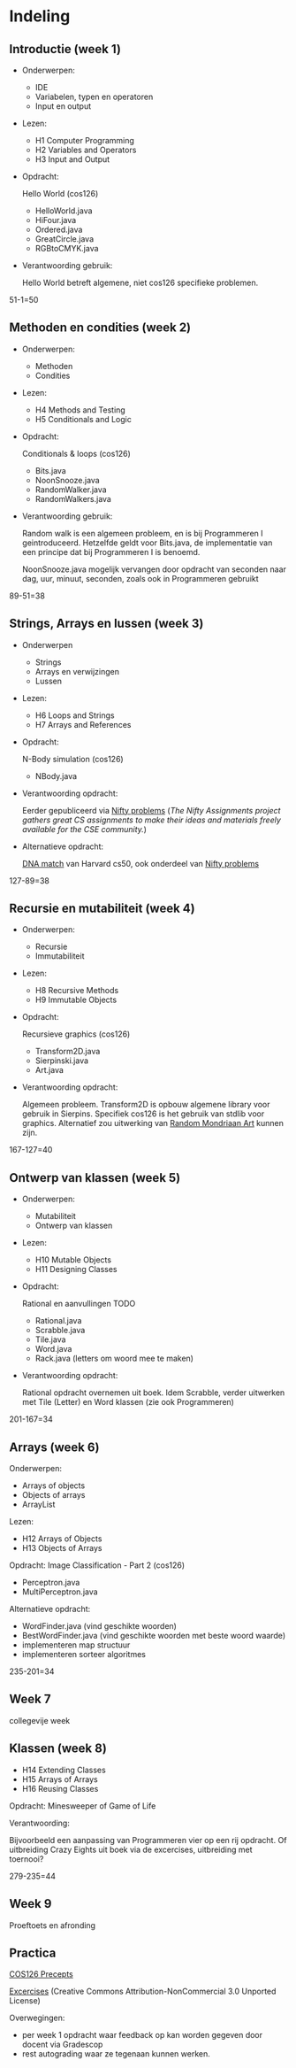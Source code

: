 # Indeling

## Introductie (week 1)

-   Onderwerpen:

    -   IDE
    -   Variabelen, typen en operatoren
    -   Input en output

-   Lezen:

    -   H1 Computer Programming
    -   H2 Variables and Operators
    -   H3 Input and Output

-   Opdracht:

    Hello World (cos126)

    -   HelloWorld.java
    -   HiFour.java
    -   Ordered.java
    -   GreatCircle.java
    -   RGBtoCMYK.java

-   Verantwoording gebruik:

    Hello World betreft algemene, niet cos126 specifieke problemen.

51-1=50

## Methoden en condities (week 2)

-   Onderwerpen:

    - Methoden
    - Condities

-   Lezen:

    -   H4 Methods and Testing
    -   H5 Conditionals and Logic

-   Opdracht:

    Conditionals & loops (cos126)

    -   Bits.java
    -   NoonSnooze.java
    -   RandomWalker.java
    -   RandomWalkers.java

-   Verantwoording gebruik:

    Random walk is een algemeen probleem, en is bij Programmeren I geintroduceerd. Hetzelfde geldt voor Bits.java, de implementatie van een principe dat bij  Programmeren I is benoemd.

    NoonSnooze.java mogelijk vervangen door opdracht van seconden naar dag, uur, minuut, seconden, zoals ook in Programmeren gebruikt

89-51=38

## Strings, Arrays en lussen (week 3)

-   Onderwerpen

    -   Strings
    -   Arrays en verwijzingen
    -   Lussen

-   Lezen:

    -   H6 Loops and Strings
    -   H7 Arrays and References

-   Opdracht:

    N-Body simulation (cos126)

    -   NBody.java

-   Verantwoording opdracht:

    Eerder gepubliceerd via [Nifty problems](http://nifty.stanford.edu/2017/wayne-nbody/) (*The Nifty Assignments project gathers great CS assignments to make their ideas and materials freely available for the CSE community.*)

-   Alternatieve opdracht:

    [DNA match](https://cs50.harvard.edu/x/2020/psets/6/dna/) van Harvard cs50, ook onderdeel van [Nifty problems](http://nifty.stanford.edu/2017/wayne-nbody/)

127-89=38

## Recursie en mutabiliteit (week 4)

-   Onderwerpen:

    -   Recursie
    -   Immutabiliteit

-   Lezen:

    -   H8 Recursive Methods
    -   H9 Immutable Objects

-   Opdracht:

    Recursieve graphics (cos126)

    -   Transform2D.java
    -   Sierpinski.java
    -   Art.java

-   Verantwoording opdracht:

    Algemeen probleem. Transform2D is opbouw algemene library voor gebruik in Sierpins. Specifiek cos126 is het gebruik van stdlib voor graphics. Alternatief zou uitwerking van [Random Mondriaan Art](http://nifty.stanford.edu/2018/stephenson-mondrian-art/) kunnen zijn.

167-127=40

## Ontwerp van klassen (week 5)

-   Onderwerpen:

    -   Mutabiliteit
    -   Ontwerp van klassen

-   Lezen:

    -   H10 Mutable Objects
    -   H11 Designing Classes

-   Opdracht:

    Rational en aanvullingen TODO

    -   Rational.java
    -   Scrabble.java
    -   Tile.java
    -   Word.java
    -   Rack.java (letters om woord mee te maken)

-   Verantwoording opdracht:

    Rational opdracht overnemen uit boek. Idem Scrabble, verder uitwerken met Tile (Letter) en Word klassen (zie ook Programmeren)

201-167=34

## Arrays (week 6)

Onderwerpen:

-   Arrays of objects
-   Objects of arrays
-   ArrayList

Lezen:

-   H12 Arrays of Objects
-   H13 Objects of Arrays

Opdracht: Image Classification - Part 2 (cos126)

-   Perceptron.java
-   MultiPerceptron.java

Alternatieve opdracht:

-   WordFinder.java (vind geschikte woorden)
-   BestWordFinder.java (vind geschikte woorden met beste woord waarde)
-   implementeren map structuur
-   implementeren sorteer algoritmes


235-201=34

## Week 7

collegevije week

## Klassen (week 8)

-   H14 Extending Classes
-   H15 Arrays of Arrays
-   H16 Reusing Classes

Opdracht: Minesweeper of Game of Life

Verantwoording:

Bijvoorbeeld een aanpassing van Programmeren vier op een rij opdracht. Of uitbreiding Crazy Eights uit boek via de excercises, uitbreiding met toernooi?

279-235=44

## Week 9

Proeftoets en afronding


## Practica

[COS126 Precepts](https://www.cs.princeton.edu/courses/archive/spr21/cos126/precepts.html)

[Excercises](https://chortle.ccsu.edu/cs151/cs151java.html) (Creative Commons Attribution-NonCommercial 3.0 Unported License)


Overwegingen:

- per week 1 opdracht waar feedback op kan worden gegeven door docent via Gradescop
- rest autograding waar ze tegenaan kunnen werken.
